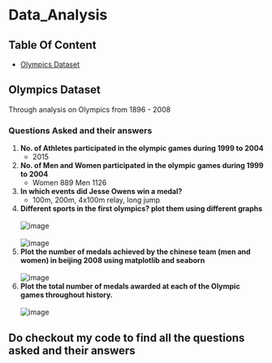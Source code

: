# Data_Analysis

## Table Of Content
- [Olympics Dataset](#olympics-dataset)

## Olympics Dataset
Through analysis on Olympics from 1896 - 2008
### Questions Asked and their answers
1. **No. of Athletes participated in the olympic games during 1999 to 2004**
   - 2015
2. **No. of Men and Women participated in the olympic games during 1999 to 2004**
   - Women 889 Men 1126
3. **In which events did Jesse Owens win a medal?**
   - 100m, 200m, 4x100m relay, long jump
4. **Different sports in the first olympics? plot them using different graphs**<br><br>
![image](https://github.com/JestinGigi/Data_Analysis/assets/75965382/acde8669-ef15-4ec5-bf20-d714ee41b2d7)
<br><br>
![image](https://github.com/JestinGigi/Data_Analysis/assets/75965382/ea873941-e5a2-4f8d-91d8-f2b72b7c01c7)
5. **Plot the number of medals achieved by the chinese team (men and women) in beijing 2008 using matplotlib and seaborn**
   <br><br>
   ![image](https://github.com/JestinGigi/Data_Analysis/assets/75965382/2e0f31bf-a19e-480c-aacf-78ce89b19b0c)
6. **Plot the total number of medals awarded at each of the Olympic games throughout history.**
   <br><br>
   ![image](https://github.com/JestinGigi/Data_Analysis/assets/75965382/7a6d0504-f09c-47af-bb77-d84542145f94)

## Do checkout my code to find all the questions asked and their answers



